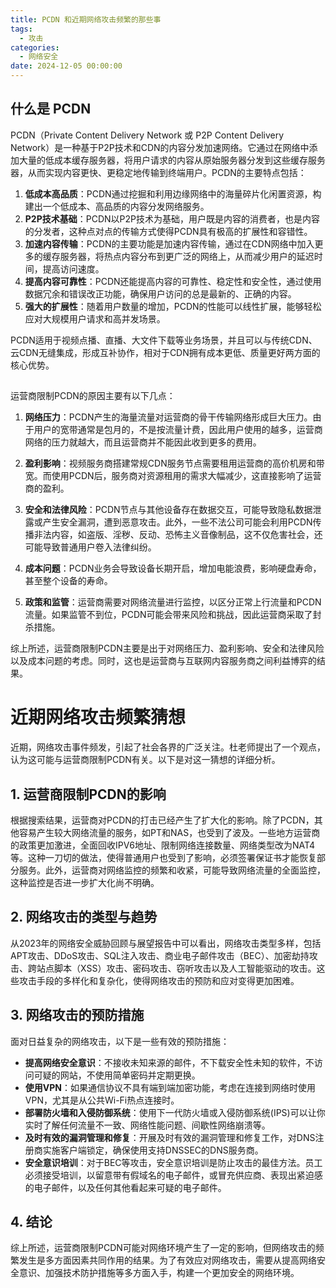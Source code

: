 ```yaml
---
title: PCDN 和近期网络攻击频繁的那些事
tags:
  - 攻击
categories:
  - 网络安全
date: 2024-12-05 00:00:00
---
```


> 

<!-- more -->

## 什么是 PCDN



PCDN（Private Content Delivery Network 或 P2P Content Delivery Network）是一种基于P2P技术和CDN的内容分发加速网络。它通过在网络中添加大量的低成本缓存服务器，将用户请求的内容从原始服务器分发到这些缓存服务器，从而实现内容更快、更稳定地传输到终端用户。PCDN的主要特点包括：

1. **低成本高品质**：PCDN通过挖掘和利用边缘网络中的海量碎片化闲置资源，构建出一个低成本、高品质的内容分发网络服务。
2. **P2P技术基础**：PCDN以P2P技术为基础，用户既是内容的消费者，也是内容的分发者，这种点对点的传输方式使得PCDN具有极高的扩展性和容错性。
3. **加速内容传输**：PCDN的主要功能是加速内容传输，通过在CDN网络中加入更多的缓存服务器，将热点内容分布到更广泛的网络上，从而减少用户的延迟时间，提高访问速度。
4. **提高内容可靠性**：PCDN还能提高内容的可靠性、稳定性和安全性，通过使用数据冗余和错误改正功能，确保用户访问的总是最新的、正确的内容。
5. **强大的扩展性**：随着用户数量的增加，PCDN的性能可以线性扩展，能够轻松应对大规模用户请求和高并发场景。

PCDN适用于视频点播、直播、大文件下载等业务场景，并且可以与传统CDN、云CDN无缝集成，形成互补协作，相对于CDN拥有成本更低、质量更好两方面的核心优势。

##

运营商限制PCDN的原因主要有以下几点：

1. **网络压力**：PCDN产生的海量流量对运营商的骨干传输网络形成巨大压力。由于用户的宽带通常是包月的，不是按流量计费，因此用户使用的越多，运营商网络的压力就越大，而且运营商并不能因此收到更多的费用。

2. **盈利影响**：视频服务商搭建常规CDN服务节点需要租用运营商的高价机房和带宽。而使用PCDN后，服务商对资源租用的需求大幅减少，这直接影响了运营商的盈利。

3. **安全和法律风险**：PCDN节点与其他设备存在数据交互，可能导致隐私数据泄露或产生安全漏洞，遭到恶意攻击。此外，一些不法公司可能会利用PCDN传播非法内容，如盗版、淫秽、反动、恐怖主义音像制品，这不仅危害社会，还可能导致普通用户卷入法律纠纷。

4. **成本问题**：PCDN业务会导致设备长期开启，增加电能浪费，影响硬盘寿命，甚至整个设备的寿命。

5. **政策和监管**：运营商需要对网络流量进行监控，以区分正常上行流量和PCDN流量。如果监管不到位，PCDN可能会带来风险和挑战，因此运营商采取了封杀措施。

综上所述，运营商限制PCDN主要是出于对网络压力、盈利影响、安全和法律风险以及成本问题的考虑。同时，这也是运营商与互联网内容服务商之间利益博弈的结果。

##

# 近期网络攻击频繁猜想

近期，网络攻击事件频发，引起了社会各界的广泛关注。杜老师提出了一个观点，认为这可能与运营商限制PCDN有关。以下是对这一猜想的详细分析。

## 1. 运营商限制PCDN的影响

根据搜索结果，运营商对PCDN的打击已经产生了扩大化的影响。除了PCDN，其他容易产生较大网络流量的服务，如PT和NAS，也受到了波及。一些地方运营商的政策更加激进，全面回收IPV6地址、限制网络连接数量、网络类型改为NAT4等。这种一刀切的做法，使得普通用户也受到了影响，必须签署保证书才能恢复部分服务。此外，运营商对网络监控的频繁和收紧，可能导致网络流量的全面监控，这种监控是否进一步扩大化尚不明确。

## 2. 网络攻击的类型与趋势

从2023年的网络安全威胁回顾与展望报告中可以看出，网络攻击类型多样，包括APT攻击、DDoS攻击、SQL注入攻击、商业电子邮件攻击（BEC）、加密劫持攻击、跨站点脚本（XSS）攻击、密码攻击、窃听攻击以及人工智能驱动的攻击。这些攻击手段的多样化和复杂化，使得网络攻击的预防和应对变得更加困难。

## 3. 网络攻击的预防措施

面对日益复杂的网络攻击，以下是一些有效的预防措施：

- **提高网络安全意识**：不接收未知来源的邮件，不下载安全性未知的软件，不访问可疑的网站，不使用简单密码并定期更换。
- **使用VPN**：如果通信协议不具有端到端加密功能，考虑在连接到网络时使用VPN，尤其是从公共Wi-Fi热点连接时。
- **部署防火墙和入侵防御系统**：使用下一代防火墙或入侵防御系统(IPS)可以让你实时了解任何流量不一致、网络性能问题、间歇性网络崩溃等。
- **及时有效的漏洞管理和修复**：开展及时有效的漏洞管理和修复工作，对DNS注册商实施客户端锁定，确保使用支持DNSSEC的DNS服务商。
- **安全意识培训**：对于BEC等攻击，安全意识培训是防止攻击的最佳方法。员工必须接受培训，以留意带有假域名的电子邮件，或冒充供应商、表现出紧迫感的电子邮件，以及任何其他看起来可疑的电子邮件。

## 4. 结论

综上所述，运营商限制PCDN可能对网络环境产生了一定的影响，但网络攻击的频繁发生是多方面因素共同作用的结果。为了有效应对网络攻击，需要从提高网络安全意识、加强技术防护措施等多方面入手，构建一个更加安全的网络环境。
